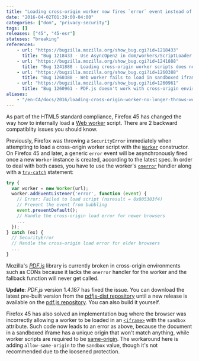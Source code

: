 ```yaml
---
title: "Loading cross-origin worker now fires `error` event instead of throwing; worker in sandboxed iframe no longer allowed"
date: "2016-04-02T01:39:00-04:00"
categories: ["dom", "privacy-security"]
tags: []
releases: ["45", "45-esr"]
statuses: "breaking"
references:
    - url: "https://bugzilla.mozilla.org/show_bug.cgi?id=1218433"
      title: "Bug 1218433 - Use AsyncOpen2 in dom/workers/ScriptLoader.cpp"
    - url: "https://bugzilla.mozilla.org/show_bug.cgi?id=1241888"
      title: "Bug 1241888 - Loading cross-origin worker scripts does not throw a SecurityError"
    - url: "https://bugzilla.mozilla.org/show_bug.cgi?id=1260388"
      title: "Bug 1260388 - Web worker fails to load in sandboxed iframe with Firefox 45"
    - url: "https://bugzilla.mozilla.org/show_bug.cgi?id=1260961"
      title: "Bug 1260961 - PDF.js doesn't work with cross-origin environment, because worker no longer throws on Firefox 45+ and onerror handler is missing"
aliases:
    - "/en-CA/docs/2016/loading-cross-origin-worker-no-longer-throws-worker-in-sandboxed-iframe-will-fail/"
---
```

As part of the HTML5 standard compliance, Firefox 45 has changed the way how to internally load a [Web worker](https://developer.mozilla.org/docs/Web/API/Web_Workers_API) script. There are 2 backward compatiblity issues you should know.

Previously, Firefox was throwing a `SecurityError` immediately when attempting to load a cross-origin worker script with the [`Worker`](https://developer.mozilla.org/docs/Web/API/Worker/Worker) constructor. On Firefox 45 and later, a generic `error` event will be asynchronously fired once a new `Worker` instance is created, according to the latest spec. In order to deal with both cases, you have to use the worker's [`onerror`](https://developer.mozilla.org/docs/Web/API/AbstractWorker/onerror) handler along with a [`try-catch`](https://developer.mozilla.org/docs/Web/JavaScript/Reference/Statements/try...catch) statement:

```js
try {
  var worker = new Worker(url);
  worker.addEventListener('error', function (event) {
    // Error: Failed to load script (nsresult = 0x805303f4)
    // Prevent the event from bubbling
    event.preventDefault();
    // Handle the cross-origin load error for newer browsers
    ...
  });
} catch (ex) {
  // SecurityError
  // Handle the cross-origin load error for older browsers
  ...
}
```
Mozilla's [*PDF.js*](https://mozilla.github.io/pdf.js/) library is currently broken in cross-origin environments such as CDNs because it lacks the `onerror` handler for the worker and the fallback function will never get called.

**Update**: *PDF.js* version 1.4.187 has fixed the issue. You can download the latest pre-built version from the [pdfjs-dist repository](https://github.com/mozilla/pdfjs-dist) until a new release is available on the [pdf.js repository](https://github.com/mozilla/pdf.js/releases). You can also build it yourself.

Firefox 45 has also solved an implementation bug where the browser was incorrectly allowing a worker to be loaded in an [`<iframe>`](https://developer.mozilla.org/docs/Web/HTML/Element/iframe) with the `sandbox` attribute. Such code now leads to an error as above, because the document in a sandboxed iframe has a unique origin that won't match anything, while worker scripts are required to be [same-origin](https://developer.mozilla.org/docs/Web/Security/Same-origin_policy). The workaround here is adding `allow-same-origin` to the `sandbox` value, though it's not recommended due to the loosened protection.
